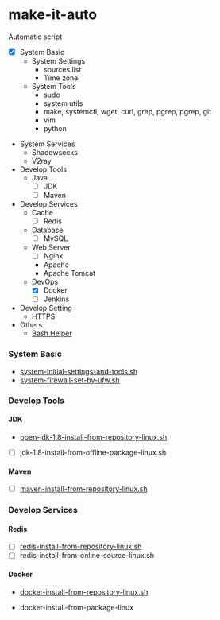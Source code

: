 # make-it-auto
Automatic script

- [x] System Basic
  - System Settings
    - sources.list
    - Time zone
  - System Tools
    - sudo
    - system utils
    - make, systemctl, wget, curl, grep, pgrep, pgrep, git
    - vim
    - python
- System Services
  - Shadowsocks
  - V2ray
- Develop Tools
  - Java
    - [ ] JDK
    - [ ] Maven
- Develop Services
  - Cache
    - [ ] Redis
  - Database
    - [ ] MySQL
  - Web Server
    - [ ] Nginx
    - Apache
    - Apache Tomcat
  - DevOps
    - [x] Docker
    - [ ] Jenkins
- Develop Setting
  - HTTPS
- Others
  - [Bash Helper](bash-helper)



### System Basic

- [system-initial-settings-and-tools.sh](system-tools/system-initial-settings-and-tools.sh)
- [system-firewall-set-by-ufw.sh](system-settings/system-firewall-set-by-ufw.sh)

### Develop Tools

#### JDK

- [open-jdk-1.8-install-from-repository-linux.sh](develop-tools/open-jdk-1.8-install-from-repository-linux.sh)

- [ ] jdk-1.8-install-from-offline-package-linux.sh

#### Maven

- [ ] [maven-install-from-repository-linux.sh](develop-tools/maven-install-from-repository-linux.sh)

### Develop Services

#### Redis

- [ ] [redis-install-from-repository-linux.sh](develop-services/redis-install-from-repository-linux.sh)
- [ ] redis-install-from-online-source-linux.sh

#### Docker

- [docker-install-from-repository-linux.sh](develop-services/docker-install-from-repository-linux.sh)

- docker-install-from-package-linux